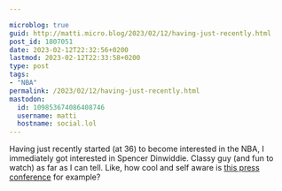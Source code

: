```yaml
---

microblog: true
guid: http://matti.micro.blog/2023/02/12/having-just-recently.html
post_id: 1807051
date: 2023-02-12T22:32:56+0200
lastmod: 2023-02-12T22:33:58+0200
type: post
tags:
- "NBA"
permalink: /2023/02/12/having-just-recently.html
mastodon:
  id: 109853674086408746
  username: matti
  hostname: social.lol
---
```

Having just recently started (at 36) to become interested in the NBA, I immediately got interested in Spencer Dinwiddie. Classy guy (and fun to watch) as far as I can tell. Like, how cool and self aware is [this press conference](https://www.youtube.com/watch?v=lWesyVDiwZ8) for example?
